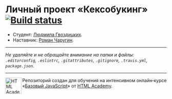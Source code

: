 # Личный проект «Кексобукинг» [![Build status][travis-image]][travis-url]

* Студент: [Людмила Гвоздицких](https://up.htmlacademy.ru/javascript/11/user/143385).
* Наставник: [Роман Чаругин](https://up.htmlacademy.ru/javascript/11/user/345379).

---

_Не удаляйте и не обращайте внимание на папки и файлы:_<br>
_`.editorconfig`, `.eslintrc`, `.gitattributes`, `.gitignore`, `.travis.yml`, `package.json`._

---

<a href="https://htmlacademy.ru/intensive/javascript"><img align="left" width="50" height="50" title="HTML Academy" src="https://up.htmlacademy.ru/static/img/intensive/javascript/logo-for-github.svg"></a>

Репозиторий создан для обучения на интенсивном онлайн‑курсе «[Базовый JavaScript](https://htmlacademy.ru/intensive/javascript)» от [HTML Academy](https://htmlacademy.ru).

[travis-image]: https://travis-ci.org/htmlacademy-javascript/143385-keksobooking.svg?branch=master
[travis-url]: https://travis-ci.org/htmlacademy-javascript/143385-keksobooking
